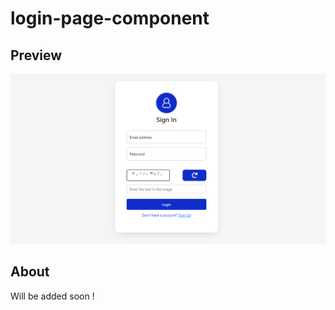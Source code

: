 # login-page-component

## Preview
<img src="assets/Screenshot 2023-06-15 203052.png">

## About
Will be added soon !
